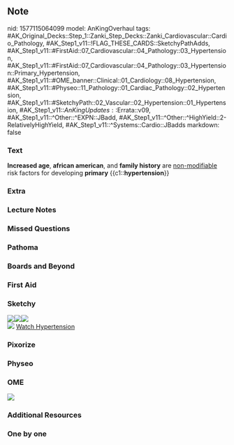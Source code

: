 ## Note
nid: 1577115064099
model: AnKingOverhaul
tags: #AK_Original_Decks::Step_1::Zanki_Step_Decks::Zanki_Cardiovascular::Cardio_Pathology, #AK_Step1_v11::!FLAG_THESE_CARDS::SketchyPathAdds, #AK_Step1_v11::#FirstAid::07_Cardiovascular::04_Pathology::03_Hypertension, #AK_Step1_v11::#FirstAid::07_Cardiovascular::04_Pathology::03_Hypertension::Primary_Hypertension, #AK_Step1_v11::#OME_banner::Clinical::01_Cardiology::08_Hypertension, #AK_Step1_v11::#Physeo::11_Pathology::01_Cardiac_Pathology::02_Hypertension, #AK_Step1_v11::#SketchyPath::02_Vascular::02_Hypertension::01_Hypertension, #AK_Step1_v11::$AnKingUpdates::$Errata::v09, #AK_Step1_v11::^Other::^EXPN::JBadd, #AK_Step1_v11::^Other::^HighYield::2-RelativelyHighYield, #AK_Step1_v11::^Systems::Cardio::JBadds
markdown: false

### Text
<div>
  <b>Increased age</b>, <b>african american</b>, and <b>family
  history</b> are <u>non-modifiable</u> risk factors for developing
  <b>primary</b> {{c1::<b>hypertension</b>}}
</div>

### Extra


### Lecture Notes


### Missed Questions


### Pathoma


### Boards and Beyond


### First Aid


### Sketchy
<div><img src=
"Screen%20Shot%202020-05-04%20at%2010.37.58%20AM.JPG"><img src=
"Screen%20Shot%202020-05-04%20at%2010.38.23%20AM.JPG"><img src=
"Screen%20Shot%202020-05-04%20at%2010.38.36%20AM.JPG"></div><img src="Zoverall%20picture%20(8)_1566160514431.jpg">
<a href=
"https://dashboard.sketchy.com/study/medical/courses/medical-pathophysiology/units/medical-pathophysiology-vascular/videos/medical-pathophysiology-vascular-hypertension-hypertension?utm_source=anki&utm_medium=partnership&utm_campaign=february_update&utm_content=medical">
Watch Hypertension</a>

### Pixorize


### Physeo


### OME
<div class="ome-widget">
  <a href=
  "https://onlinemeded.org/spa/cardiology/hypertension/acquire?ref=anki">
  <img src="_OME_AnkiFlashcards_Lesson_3.png"></a>
</div>

### Additional Resources


### One by one

